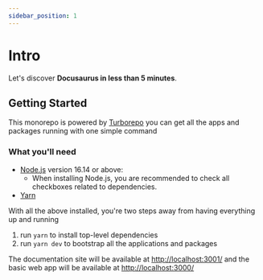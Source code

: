 ```yaml
---
sidebar_position: 1
---
```


# Intro

Let's discover **Docusaurus in less than 5 minutes**.

## Getting Started

This monorepo is powered by [Turborepo](https://turborepo.org/) you can get all the apps and packages running with one simple command

### What you'll need

- [Node.js](https://nodejs.org/en/download/) version 16.14 or above:
  - When installing Node.js, you are recommended to check all checkboxes related to dependencies.
- [Yarn](https://yarnpkg.com/)

With all the above installed, you're two steps away from having everything up and running

1. run `yarn` to install top-level dependencies
2. run `yarn dev` to bootstrap all the applications and packages

The documentation site will be available at [http://localhost:3001/](http://localhost:3001/)
and the basic web app will be available at [http://localhost:3000/](http://localhost:3000/)
